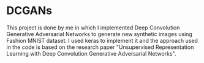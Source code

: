 # DCGANs
This project is done by me in which I implemented Deep Convolution Generative Adversarial Networks to generate new synthetic images using Fashion MNIST dataset. I used keras to implement it and the approach used in the code is based on the research paper "Unsupervised Representation  Learning with Deep Convolution Generative Adversarial Networks".
